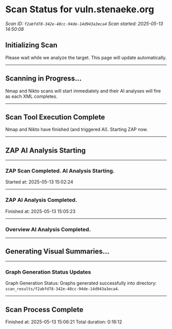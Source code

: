 # Scan Status for vuln.stenaeke.org

*Scan ID: `f2abfd78-342e-48cc-94de-14d943a3eca4`*
*Scan started: 2025-05-13 14:50:08*

## Initializing Scan

Please wait while we analyze the target. This page will update automatically.

---

## Scanning in Progress...

Nmap and Nikto scans will start immediately and their AI analyses will fire as each XML completes.

---

## Scan Tool Execution Complete

Nmap and Nikto have finished (and triggered AI). Starting ZAP now.

---

## ZAP AI Analysis Starting

---

### ZAP Scan Completed. AI Analysis Starting.
Started at: 2025-05-13 15:02:24


---

### ZAP AI Analysis Completed.
Finished at: 2025-05-13 15:05:23


---

### Overview AI Analysis Completed.

---

## Generating Visual Summaries...

---

### Graph Generation Status Updates

Graph Generation Status: Graphs generated successfully into directory: `scan_results/f2abfd78-342e-48cc-94de-14d943a3eca4`.

---

## Scan Process Complete

Finished at: 2025-05-13 15:06:21
Total duration: 0:16:12

